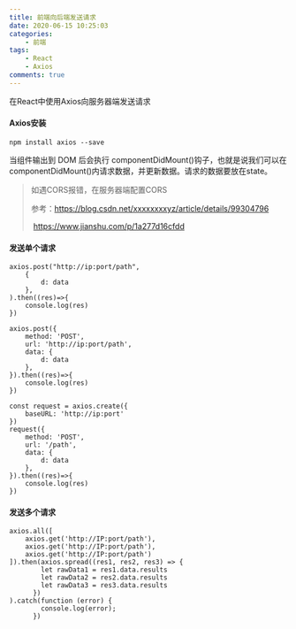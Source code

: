 ```yaml
---
title: 前端向后端发送请求
date: 2020-06-15 10:25:03
categories:  
    - 前端
tags: 
	- React
	- Axios
comments: true
---
```


在React中使用Axios向服务器端发送请求
<!--more-->

#### Axios安装

```
npm install axios --save
```

当组件输出到 DOM 后会执行 componentDidMount()钩子，也就是说我们可以在componentDidMount()内请求数据，并更新数据。请求的数据要放在state。

> 如遇CORS报错，在服务器端配置CORS
>
> 参考：https://blog.csdn.net/xxxxxxxxyz/article/details/99304796
>
> ​			https://www.jianshu.com/p/1a277d16cfdd

#### 发送单个请求

```
axios.post("http://ip:port/path", 
    {
		d: data
    },
).then((res)=>{
	console.log(res)
})
```

```
axios.post({
	method: 'POST',
	url: 'http://ip:port/path',
	data: {
		d: data
	},
}).then((res)=>{
	console.log(res)
})
```

```
const request = axios.create({
	baseURL: 'http://ip:port'
})
request({
	method: 'POST',
	url: '/path',
	data: {
		d: data
	},
}).then((res)=>{
	console.log(res)
})
```

#### 发送多个请求

```
axios.all([
	axios.get('http://IP:port/path'), 
	axios.get('http://IP:port/path'), 
	axios.get('http://IP:port/path')
]).then(axios.spread((res1, res2, res3) => {
        let rawData1 = res1.data.results
        let rawData2 = res2.data.results
        let rawData3 = res3.data.results
      })
).catch(function (error) {
        console.log(error);
      })
```

